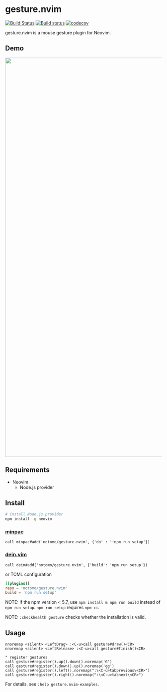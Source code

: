 # gesture.nvim

[![Build Status](https://travis-ci.org/notomo/gesture.nvim.svg?branch=master)](https://travis-ci.org/notomo/gesture.nvim)
[![Build status](https://ci.appveyor.com/api/projects/status/ee3x3nl4jh207jjt/branch/master?svg=true)](https://ci.appveyor.com/project/notomo/gesture-nvim/branch/master)
[![codecov](https://codecov.io/gh/notomo/gesture.nvim/branch/master/graph/badge.svg)](https://codecov.io/gh/notomo/gesture.nvim)

gesture.nvim is a mouse gesture plugin for Neovim.

## Demo
<img src="https://raw.github.com/wiki/notomo/gesture.nvim/images/demo.gif" width="1280">

## Requirements
- Neovim
    - Node.js provider

## Install

```sh
# install Node.js provider
npm install -g neovim
```

### [minpac](https://github.com/k-takata/minpac)

```vim
call minpac#add('notomo/gesture.nvim', {'do' : '!npm run setup'})
```

### [dein.vim](https://github.com/Shougo/dein.vim)

```vim
call dein#add('notomo/gesture.nvim', {'build': 'npm run setup'})
```

or TOML configuration
```toml
[[plugins]]
repo = 'notomo/gesture.nvim'
build = 'npm run setup'
```

NOTE: If the npm version < 5.7, use `npm install & npm run build` instead of `npm run setup`.
`npm run setup` requires `npm ci`.  

NOTE: `:checkhealth gesture` checks whether the installation is valid.

## Usage

```vim
nnoremap <silent> <LeftDrag> :<C-u>call gesture#draw()<CR>
nnoremap <silent> <LeftRelease> :<C-u>call gesture#finish()<CR>

" register gestures
call gesture#register().up().down().noremap('G')
call gesture#register().down().up().noremap('gg')
call gesture#register().left().noremap(":\<C-u>tabprevious\<CR>")
call gesture#register().right().noremap(":\<C-u>tabnext\<CR>")
```

For details, see `:help gesture.nvim-examples`.
